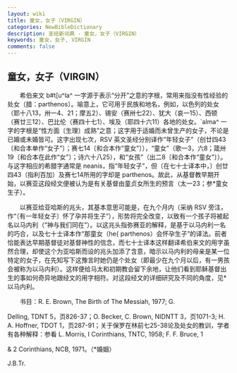 ```yaml
---
layout: wiki
title: 童女，女子（VIRGIN）
categories: NewBibleDictionary
description: 圣经新词典 - 童女，女子（VIRGIN）
keywords: 童女，女子, VIRGIN
comments: false
---
```


## 童女，女子（VIRGIN）

　　希伯来文 b#t[u^la^ 一字源于表示“分开”之意的字根，常用来指没有性经验的处女（腊：parthenos）。喻意上，它可用于民族和地名，例如，以色列的处女（耶十八13，卅一4、21；摩五2）、锡安（赛卅七22）、犹大（哀一15）、西顿（赛廿三12）、巴比伦（赛四十七1）、埃及（耶四十六11）各地的处女。`alma^ 一字的字根是“性方面〔生理〕成熟”之意；这字用于适婚而未曾生产的女子，不论是已婚或未婚皆可。这字出现七次，RSV 英文圣经分别译作“年轻女子”（创廿四43〔和合本单作“女子”〕；赛七14〔和合本作“童女”〕），“童女”（歌一3，六8；箴卅19〔和合本在此作“女”〕；诗六十八25），和“女孩”（出二8〔和合本作“童女”〕）。与这字相应的希腊字通常是 neanis，指“年轻女子”，但〔在七十士译本中，〕创廿四43（指利百加）及赛七14所用的字却是 parthenos。故此，从基督教早期开始，以赛亚这段经文便被认为是有关基督由童贞女所生的预言（太一23；参*童女生子）。

　　以赛亚给亚哈斯的兆头，其基本意思可能是，在九个月内（采纳 RSV 旁注，作“〔有一年轻女子〕怀了孕并将生子”），形势将完全改变，以致有一个孩子将被起名以马内利（“神与我们同在”）。以这兆头指弥赛亚的解释，是基于以马内利一名的巧合，以及七十士译本作“那童女（he{ parthenos）会怀孕生子”的译法。前者恰能表达早期基督徒对基督神性的信念，而七十士译本这样翻译希伯来文的用字虽然合理，却使这个为亚哈斯而设的兆头加添了含意，暗示以马内利的母亲是某一位特定的女子，在先知写下这豫言时她仍是个处女（即最少在九个月以后，有一男孩会被称为以马内利）。这样便给马太和初期教会留下余地，让他们看到耶稣基督出生的事如何奇异地跟经文的用字相符。对这段经文的详细研究及不同的角度，见*以马内利。

　　书目：R. E. Brown, The Birth of The Messiah, 1977; G.

Delling, TDNT 5，页826-37；O. Becker, C. Brown, NIDNTT 3，页1071-3; H. A. Hoffner, TDOT 1，页287-91；关于保罗在林前七25-38论及处女的教训，学者有各种解释：参看 L. Morris, I Corinthians, TNTC, 1958; F. F. Bruce, 1

& 2 Corinthians, NCB, 1971。（*婚姻）

J.B.Tr.








